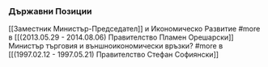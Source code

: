 ### Държавни Позиции
[[Заместник Министър-Председател]] и Икономическо Развитие #more в [[(2013.05.29 - 2014.08.06) Правителство Пламен Орешарски]]
Министър търговия и външноикономически връзки? #more в [[(1997.02.12 - 1997.05.21) Правителство Стефан Софиянски]]